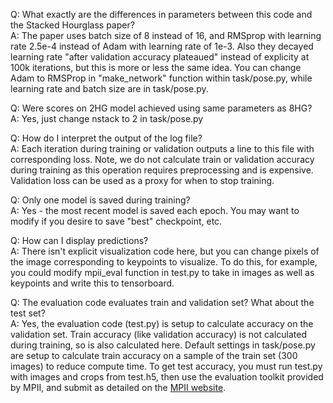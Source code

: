 Q: What exactly are the differences in parameters between this code and the Stacked Hourglass paper? <br/>
A: The paper uses batch size of 8 instead of 16, and RMSprop with learning rate 2.5e-4 instead of Adam with learning rate of 1e-3. Also they decayed learning rate "after validation accuracy plateaued" instead of explicity at 100k iterations, but this is more or less the same idea. You can change Adam to RMSProp in "make_network" function within task/pose.py, while learning rate and batch size are in task/pose.py.

Q: Were scores on 2HG model achieved using same parameters as 8HG? <br/>
A: Yes, just change nstack to 2 in task/pose.py

Q: How do I interpret the output of the log file? <br/>
A: Each iteration during training or validation outputs a line to this file with corresponding loss. Note, we do not calculate train or validation accuracy during training as this operation requires preprocessing and is expensive. Validation loss can be used as a proxy for when to stop training.

Q: Only one model is saved during training? <br/>
A: Yes - the most recent model is saved each epoch. You may want to modify if you desire to save "best" checkpoint, etc.

Q: How can I display predictions? <br/>
A: There isn't explicit visualization code here, but you can change pixels of the image corresponding to keypoints to visualize. To do this, for example, you could modify mpii_eval function in test.py to take in images as well as keypoints and write this to tensorboard.

Q: The evaluation code evaluates train and validation set? What about the test set? <br/>
A: Yes, the evaluation code (test.py) is setup to calculate accuracy on the validation set. Train accuracy (like validation accuracy) is not calculated during training, so is also calculated here. Default settings in task/pose.py are setup to calculate train accuracy on a sample of the train set (300 images) to reduce compute time. To get test accuracy, you must run test.py with images and crops from test.h5, then use the evaluation toolkit provided by MPII, and submit as detailed on the [MPII website](http://human-pose.mpi-inf.mpg.de/#evaluation).
